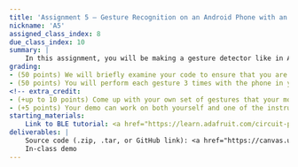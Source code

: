 ```yaml
---
title: 'Assignment 5 – Gesture Recognition on an Android Phone with an Arduino'
nickname: 'A5'
assigned_class_index: 8
due_class_index: 10
summary: |
    In this assignment, you will be making a gesture detector like in Assignment 2. The machine learning part will still happen on the phone, just like before, but the sensing part will happen on the Arduino. The Arduino will be mounted on your body using the 3D printed part you made in Assignment 4. The accelerometer/gyroscope data should get transmitted from the Arduino to the phone and then processed to show the name of the predicted gesture on the phone. You are free to whatever code you want from earlier assignments.
grading: 
- (50 points) We will briefly examine your code to ensure that you are using some form of machine learning to idenify which gesture is being performed.
- (50 points) You will perform each gesture 3 times with the phone in your hand. -5 points for each extra mistake.
<!-- extra_credit:
- (+up to 10 points) Come up with your own set of gestures that your model can distinguish. The more complicated the gestures are, the more points you can earn. You can extend the duration of the gesture recording for different gestures.
- (+5 points) Your demo can work on both yourself and one of the instructors. -->
starting_materials: 
	Link to BLE tutorial: <a href="https://learn.adafruit.com/circuit-playground-and-bluetooth-low-energy" target="_blank">link</a>
deliverables: |
    Source code (.zip, .tar, or GitHub link): <a href="https://canvas.uw.edu/courses/1131076/assignments/4143525" target="_blank">link</a><br/>
    In-class demo
---
```


